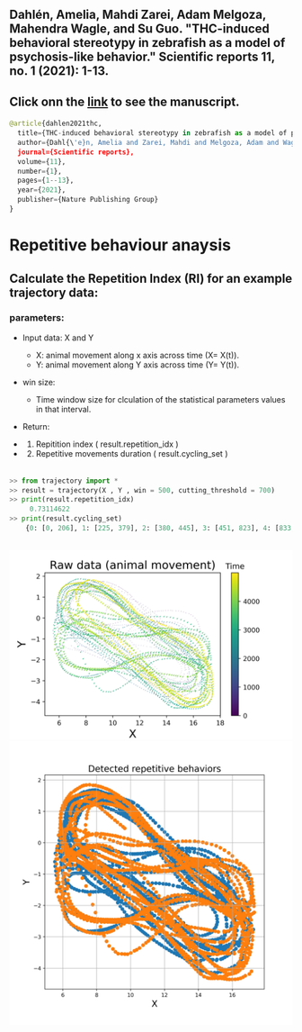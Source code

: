 

## Dahlén, Amelia, Mahdi Zarei, Adam Melgoza, Mahendra Wagle, and Su Guo. "THC-induced behavioral stereotypy in zebrafish as a model of psychosis-like behavior." Scientific reports 11, no. 1 (2021): 1-13.
## Click onn the [link](https://www.nature.com/articles/s41598-021-95016-4) to see the manuscript.




```python
@article{dahlen2021thc,
  title={THC-induced behavioral stereotypy in zebrafish as a model of psychosis-like behavior},
  author={Dahl{\'e}n, Amelia and Zarei, Mahdi and Melgoza, Adam and Wagle, Mahendra and Guo, Su},
  journal={Scientific reports},
  volume={11},
  number={1},
  pages={1--13},
  year={2021},
  publisher={Nature Publishing Group}
}
```

# Repetitive behaviour anaysis

## Calculate the Repetition Index (RI) for an example trajectory data:

### parameters:

* Input data: X and Y
    - X: animal movement along x axis across time (X= X(t)).     
    - Y: animal movement along Y axis across time (Y= Y(t)). 
* win size:
    - Time window size for clculation of the statistical parameters values in that interval.
   
* Return:
* 1. Repitition index ( result.repetition_idx )
* 2. Repetitive movements duration ( result.cycling_set )


```python

>> from trajectory import *
>> result = trajectory(X , Y , win = 500, cutting_threshold = 700)
>> print(result.repetition_idx)
     0.73114622
>> print(result.cycling_set)
    {0: [0, 206], 1: [225, 379], 2: [380, 445], 3: [451, 823], 4: [833, 2645], 5: [2655, 4498]}
    
```




![Screenshot](data.png)
![Screenshot](data_all_cycles.jpg) 

